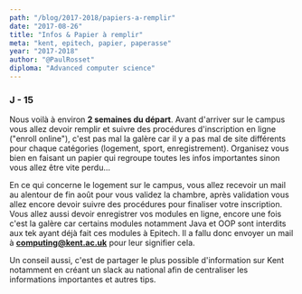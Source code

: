 ```yaml
---
path: "/blog/2017-2018/papiers-a-remplir"
date: "2017-08-26"
title: "Infos & Papier à remplir"
meta: "kent, epitech, papier, paperasse"
year: "2017-2018"
author: "@PaulRosset"
diploma: "Advanced computer science"
---
```


### J - 15

Nous voilà à environ **2 semaines du départ**. Avant d'arriver sur le campus vous allez devoir remplir et suivre des procédures d'inscription en ligne ("enroll online"), c'est pas mal la galère car il y a pas mal de site différents pour chaque catégories (logement, sport, enregistrement). Organisez vous bien en faisant un papier qui regroupe toutes les infos importantes sinon vous allez être vite perdu...

En ce qui concerne le logement sur le campus, vous allez recevoir un mail au alentour de fin août pour vous validez la chambre, après validation vous allez encore devoir suivre des procédures pour finaliser votre inscription. Vous allez aussi devoir enregistrer vos modules en ligne, encore une fois c'est la galère car certains modules notamment Java et OOP sont interdits aux tek ayant déjà fait ces modules à Epitech. Il a fallu donc envoyer un mail à **computing@kent.ac.uk** pour leur signifier cela.

Un conseil aussi, c'est de partager le plus possible d'information sur Kent notamment en créant un slack au national afin de centraliser les informations importantes et autres tips.
